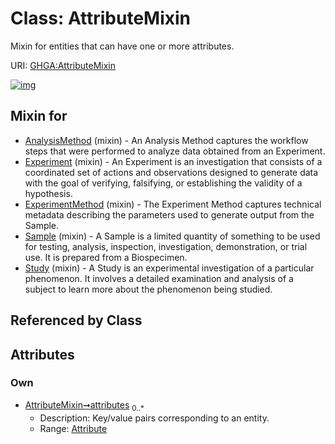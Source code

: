 
# Class: AttributeMixin


Mixin for entities that can have one or more attributes.

URI: [GHGA:AttributeMixin](https://w3id.org/GHGA/AttributeMixin)


[![img](https://yuml.me/diagram/nofunky;dir:TB/class/[Attribute]<attributes%200..*-++[AttributeMixin],[Study]uses%20-.->[AttributeMixin],[Sample]uses%20-.->[AttributeMixin],[ExperimentMethod]uses%20-.->[AttributeMixin],[Experiment]uses%20-.->[AttributeMixin],[AnalysisMethod]uses%20-.->[AttributeMixin],[Study],[Sample],[ExperimentMethod],[Experiment],[Attribute],[AnalysisMethod])](https://yuml.me/diagram/nofunky;dir:TB/class/[Attribute]<attributes%200..*-++[AttributeMixin],[Study]uses%20-.->[AttributeMixin],[Sample]uses%20-.->[AttributeMixin],[ExperimentMethod]uses%20-.->[AttributeMixin],[Experiment]uses%20-.->[AttributeMixin],[AnalysisMethod]uses%20-.->[AttributeMixin],[Study],[Sample],[ExperimentMethod],[Experiment],[Attribute],[AnalysisMethod])

## Mixin for

 * [AnalysisMethod](AnalysisMethod.md) (mixin)  - An Analysis Method captures the workflow steps that were performed to analyze data obtained from an Experiment.
 * [Experiment](Experiment.md) (mixin)  - An Experiment is an investigation that consists of a coordinated set of actions and observations designed to generate data with the goal of verifying, falsifying, or establishing the validity of a hypothesis.
 * [ExperimentMethod](ExperimentMethod.md) (mixin)  - The Experiment Method captures technical metadata describing the parameters used to generate output from the Sample.
 * [Sample](Sample.md) (mixin)  - A Sample is a limited quantity of something to be used for testing, analysis, inspection, investigation, demonstration, or trial use.  It is prepared from a Biospecimen.
 * [Study](Study.md) (mixin)  - A Study is an experimental investigation of a particular phenomenon. It involves a detailed examination and analysis of a subject to learn more about the phenomenon being studied.

## Referenced by Class


## Attributes


### Own

 * [AttributeMixin➞attributes](AttributeMixin_attributes.md)  <sub>0..\*</sub>
     * Description: Key/value pairs corresponding to an entity.
     * Range: [Attribute](Attribute.md)
